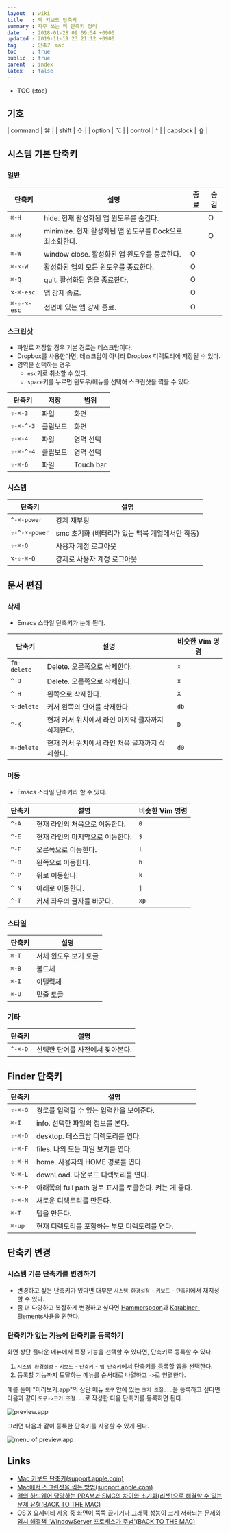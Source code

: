 ```yaml
---
layout  : wiki
title   : 맥 키보드 단축키
summary : 자주 쓰는 맥 단축키 정리
date    : 2018-01-28 09:09:54 +0900
updated : 2019-11-19 23:21:12 +0900
tag     : 단축키 mac
toc     : true
public  : true
parent  : index
latex   : false
---
```

* TOC
{:toc}

## 기호

| command  | ⌘ |
| shift    | ⇧ |
| option   | ⌥ |
| control  | ^ |
| capslock | ⇪ |

## 시스템 기본 단축키

### 일반

| 단축키      | 설명                                                     | 종료 | 숨김 |
| ----------- | -------------------------------------------------------- | ---- | ---- |
| `⌘-H`       | hide. 현재 활성화된 앱 윈도우를 숨긴다.                  |      | O    |
| `⌘-M`       | minimize. 현재 활성화된 앱 윈도우를 Dock으로 최소화한다. |      | O    |
| `⌘-W`       | window close. 활성화된 앱 윈도우를 종료한다.             | O    |      |
| `⌘-⌥-W`     | 활성화된 앱의 모든 윈도우를 종료한다.                    | O    |      |
| `⌘-Q`       | quit. 활성화된 앱을 종료한다.                            | O    |      |
| `⌥-⌘-esc`   | 앱 강제 종료.                                            | O    |      |
| `⌘-⇧-⌥-esc` | 전면에 있는 앱 강제 종료.                                | O    |      |

### 스크린샷

* 파일로 저장할 경우 기본 경로는 데스크탑이다.
* Dropbox를 사용한다면, 데스크탑이 아니라 Dropbox 디렉토리에 저장될 수 있다.
* 영역을 선택하는 경우
    * `esc`키로 취소할 수 있다.
    * `space`키를 누르면 윈도우/메뉴를 선택해 스크린샷을 찍을 수 있다.

| 단축키    | 저장     | 범위      |
|-----------|----------|-----------|
| `⇧-⌘-3`   | 파일     | 화면      |
| `⇧-⌘-^-3` | 클립보드 | 화면      |
| `⇧-⌘-4`   | 파일     | 영역 선택 |
| `⇧-⌘-^-4` | 클립보드 | 영역 선택 |
| `⇧-⌘-6`   | 파일     | Touch bar |

### 시스템

| 단축키        | 설명                                            |
|---------------|-------------------------------------------------|
| `^-⌘-power`   | 강제 재부팅                                     |
| `⇧-^-⌥-power` | smc 초기화 (배터리가 있는 맥북 계열에서만 작동) |
| `⇧-⌘-Q`       | 사용자 계정 로그아웃                            |
| `⌥-⇧-⌘-Q`     | 강제로 사용자 계정 로그아웃                     |

## 문서 편집

### 삭제

* Emacs 스타일 단축키가 눈에 띈다.

| 단축키      | 설명                                              | 비슷한 Vim 명령 |
|-------------|---------------------------------------------------|-----------------|
| `fn-delete` | Delete. 오른쪽으로 삭제한다.                      | `x`             |
| `^-D`       | Delete. 오른쪽으로 삭제한다.                      | `x`             |
| `^-H`       | 왼쪽으로 삭제한다.                                | `X`             |
| `⌥-delete`  | 커서 왼쪽의 단어를 삭제한다.                      | `db`            |
| `^-K`       | 현재 커서 위치에서 라인 마지막 글자까지 삭제한다. | `D`             |
| `⌘-delete`  | 현재 커서 위치에서 라인 처음 글자까지 삭제한다.   | `d0`            |

### 이동

* Emacs 스타일 단축키라 할 수 있다.

| 단축키 | 설명                             | 비슷한 Vim 명령 |
|--------|----------------------------------|-----------------|
| `^-A`  | 현재 라인의 처음으로 이동한다.   | `0`             |
| `^-E`  | 현재 라인의 마지막으로 이동한다. | `$`             |
| `^-F`  | 오른쪽으로 이동한다.             | `l`             |
| `^-B`  | 왼쪽으로 이동한다.               | `h`             |
| `^-P`  | 위로 이동한다.                   | `k`             |
| `^-N`  | 아래로 이동한다.                 | `j`             |
| `^-T`  | 커서 좌우의 글자를 바꾼다.       | `xp`            |

### 스타일

| 단축키 | 설명                  |
|--------|-----------------------|
| `⌘-T`  | 서체 윈도우 보기 토글 |
| `⌘-B`  | 볼드체                |
| `⌘-I`  | 이탤릭체              |
| `⌘-U`  | 밑줄 토글             |

### 기타

| 단축키  | 설명                             |
|---------|----------------------------------|
| `^-⌘-D` | 선택한 단어를 사전에서 찾아본다. |

## Finder 단축키

| 단축키  | 설명                                                   |
|---------|--------------------------------------------------------|
| `⇧-⌘-G` | 경로를 입력할 수 있는 입력칸을 보여준다.               |
| `⌘-I`   | info. 선택한 파일의 정보를 본다.                       |
| `⇧-⌘-D` | desktop. 데스크탑 디렉토리를 연다.                     |
| `⇧-⌘-F` | files. 나의 모든 파일 보기를 연다.                     |
| `⇧-⌘-H` | home. 사용자의 HOME 경로를 연다.                       |
| `⌥-⌘-L` | downLoad. 다운로드 디렉토리를 연다.                    |
| `⌥-⌘-P` | 아래쪽의 full path 경로 표시를 토글한다. 켜는 게 좋다. |
| `⇧-⌘-N` | 새로운 디렉토리를 만든다.                              |
| `⌘-T`   | 탭을 만든다.                                           |
| `⌘-up`  | 현재 디렉토리를 포함하는 부모 디렉토리를 연다.         |

## 단축키 변경
### 시스템 기본 단축키를 변경하기

* 변경하고 싶은 단축키가 있다면 대부분 `시스템 환경설정` - `키보드` - `단축키`에서 재지정 할 수 있다.
* 좀 더 다양하고 복잡하게 변경하고 싶다면 [Hammerspoon](http://www.hammerspoon.org/ )과 [Karabiner-Elements](https://github.com/tekezo/Karabiner-Elements )사용을 권한다.

### 단축키가 없는 기능에 단축키를 등록하기

화면 상단 풀다운 메뉴에서 특정 기능을 선택할 수 있다면, 단축키로 등록할 수 있다.

1. `시스템 환경설정` - `키보드` - `단축키` - `앱 단축키`에서 단축키를 등록할 앱을 선택한다.
2. 등록할 기능까지 도달하는 메뉴를 순서대로 나열하고 `->`로 연결한다.

예를 들어 "미리보기.app"의 상단 메뉴 `도구` 안에 있는 `크기 조절...`을 등록하고 싶다면 다음과 같이 `도구->크기 조절...`로 작성한 다음 단축키를 등록하면 된다.

![preview.app](https://user-images.githubusercontent.com/1855714/69153977-81a3a300-0b22-11ea-80a5-a6aa557a98f4.png )

그러면 다음과 같이 등록한 단축키를 사용할 수 있게 된다.

![menu of preview.app](https://user-images.githubusercontent.com/1855714/69154235-faa2fa80-0b22-11ea-86f2-62232789a34a.png )

## Links

* [Mac 키보드 단축키(support.apple.com)](https://support.apple.com/ko-kr/HT201236 )
* [Mac에서 스크린샷을 찍는 방법(support.apple.com)](https://support.apple.com/ko-kr/HT201361 )
* [맥의 하드웨어 담당하는 PRAM과 SMC의 차이와 초기화(리셋)으로 해결할 수 있는 문제 유형(BACK TO THE MAC)](http://macnews.tistory.com/742 )
* [OS X 요세미티 사용 중 화면이 뚝뚝 끊기거나 그래픽 성능이 크게 저하되는 문제와 임시 해결책 'WIndowServer 프로세스가 주범'(BACK TO THE MAC)](http://macnews.tistory.com/2706 )

